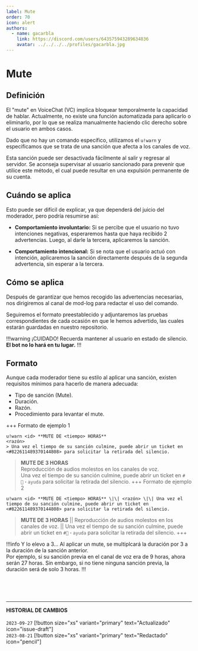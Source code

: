 ```yaml
---
label: Mute
order: 70
icon: alert
authors:
  - name: gacarbla
    link: https://discord.com/users/643575943289634836
    avatar: ../../../../profiles/gacarbla.jpg
---
```

# Mute
## Definición
El "mute" en VoiceChat (VC) implica bloquear temporalmente la capacidad de hablar. Actualmente, no existe una función automatizada para aplicarlo o eliminarlo, por lo que se realiza manualmente haciendo clic derecho sobre el usuario en ambos casos.

Dado que no hay un comando específico, utilizamos el `u!warn` y especificamos que se trata de una sanción que afecta a los canales de voz.

Esta sanción puede ser desactivada fácilmente al salir y regresar al servidor. Se aconseja supervisar al usuario sancionado para prevenir que utilice este método, el cual puede resultar en una expulsión permanente de su cuenta.

## Cuándo se aplica

Esto puede ser difícil de explicar, ya que dependerá del juicio del moderador, pero podría resumirse así:

- **Comportamiento involuntario:** Si se percibe que el usuario no tuvo intenciones negativas, esperaremos hasta que haya recibido 2 advertencias. Luego, al darle la tercera, aplicaremos la sanción.

- **Comportamiento intencional:** Si se nota que el usuario actuó con intención, aplicaremos la sanción directamente después de la segunda advertencia, sin esperar a la tercera.

## Cómo se aplica
Después de garantizar que hemos recogido las advertencias necesarias, nos dirigiremos al canal de mod-log para redactar el uso del comando.

Seguiremos el formato preestablecido y adjuntaremos las pruebas correspondientes de cada ocasión en que le hemos advertido, las cuales estarán guardadas en nuestro repositorio.

!!!warning ¡CUIDADO!
Recuerda mantener al usuario en estado de silencio.<br>
**El bot no lo hará en tu lugar.**
!!!

## Formato
Aunque cada moderador tiene su estilo al aplicar una sanción, existen requisitos mínimos para hacerlo de manera adecuada:
- Tipo de sanción (Mute).
- Duración.
- Razón.
- Procedimiento para levantar el mute.

+++ Formato de ejemplo 1
```
u!warn <id> **MUTE DE <tiempo> HORAS**
<razón>
> Una vez el tiempo de su sanción culmine, puede abrir un ticket en <#822611489370144808> para solicitar la retirada del silencio.
```
> **MUTE DE 3 HORAS**<br>
> Reproducción de audios molestos en los canales de voz.<br>
> Una vez el tiempo de su sanción culmine, puede abrir un ticket en `#🎫・ayuda` para solicitar la retirada del silencio.
+++ Formato de ejemplo 2
```
u!warn <id> **MUTE DE <tiempo> HORAS** \|\| <razón> \|\| Una vez el tiempo de su sanción culmine, puede abrir un ticket en <#822611489370144808> para solicitar la retirada del silencio.
```
> **MUTE DE 3 HORAS** \|\| Reproducción de audios molestos en los canales de voz. \|\| Una vez el tiempo de su sanción culmine, puede abrir un ticket en `#🎫・ayuda` para solicitar la retirada del silencio.
+++

!!!info Y lo elevo a 3...
Al aplicar un mute, se multiplcará la duración por 3 a la duración de la sanción anterior.<br>Por ejemplo, si su sanción previa en el canal de voz era de 9 horas, ahora serán 27 horas. Sin embargo, si no tiene ninguna sanción previa, la duración será de solo 3 horas.
!!!

<br><br><br>
** **
**HISTORIAL DE CAMBIOS**<br><br>
`2023-09-27` [!button size="xs" variant="primary" text="Actualizado" icon="issue-draft"]<br>
`2023-08-21` [!button size="xs" variant="primary" text="Redactado" icon="pencil"]